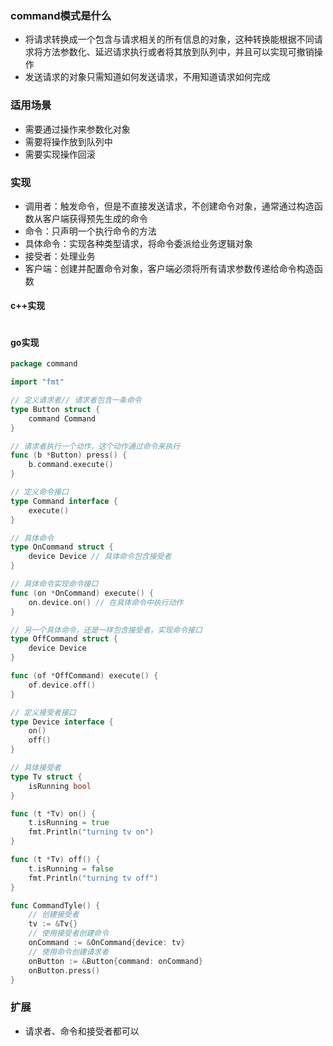 ### command模式是什么
- 将请求转换成一个包含与请求相关的所有信息的对象，这种转换能根据不同请求将方法参数化、延迟请求执行或者将其放到队列中，并且可以实现可撤销操作
- 发送请求的对象只需知道如何发送请求，不用知道请求如何完成
### 适用场景
- 需要通过操作来参数化对象
- 需要将操作放到队列中
- 需要实现操作回滚
### 实现
- 调用者：触发命令，但是不直接发送请求，不创建命令对象，通常通过构造函数从客户端获得预先生成的命令
- 命令：只声明一个执行命令的方法
- 具体命令：实现各种类型请求，将命令委派给业务逻辑对象
- 接受者：处理业务
- 客户端：创建并配置命令对象，客户端必须将所有请求参数传递给命令构造函数
#### c++实现
```c++

```
#### go实现
```go
package command

import "fmt"

// 定义请求者// 请求者包含一条命令
type Button struct {
	command Command
}

// 请求者执行一个动作，这个动作通过命令来执行
func (b *Button) press() {
	b.command.execute()
}

// 定义命令接口
type Command interface {
	execute()
}

// 具体命令
type OnCommand struct {
	device Device // 具体命令包含接受者
}

// 具体命令实现命令接口
func (on *OnCommand) execute() {
	on.device.on() // 在具体命令中执行动作
}

// 另一个具体命令，还是一样包含接受者，实现命令接口
type OffCommand struct {
	device Device
}

func (of *OffCommand) execute() {
	of.device.off()
}

// 定义接受者接口
type Device interface {
	on()
	off()
}

// 具体接受者
type Tv struct {
	isRunning bool
}

func (t *Tv) on() {
	t.isRunning = true
	fmt.Println("turning tv on")
}

func (t *Tv) off() {
	t.isRunning = false
	fmt.Println("turning tv off")
}

func CommandTyle() {
	// 创建接受者
	tv := &Tv{}
	// 使用接受者创建命令
	onCommand := &OnCommand{device: tv}
	// 使用命令创建请求者
	onButton := &Button{command: onCommand}
	onButton.press()
}

```
### 扩展
- 请求者、命令和接受者都可以
